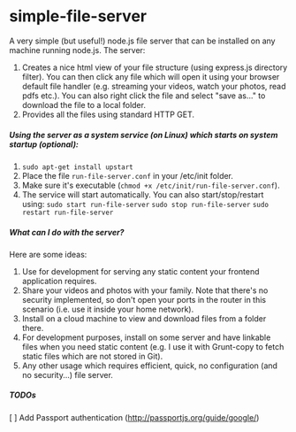 simple-file-server
==================

A very simple (but useful!) node.js file server that can be installed on any machine running node.js.
The server:  
  1. Creates a nice html view of your file structure (using express.js directory filter). 
     You can then click any file which will open it using your browser default file handler 
     (e.g. streaming your videos, watch your photos, read pdfs etc.). 
     You can also right click the file and select "save as..." to download the file to a local folder.
  2. Provides all the files using standard HTTP GET. 

##### Using the server as a system service (on Linux) which starts on system startup (optional):
  1. `sudo apt-get install upstart`
  2. Place the file `run-file-server.conf` in your /etc/init folder.
  3. Make sure it's executable (`chmod +x /etc/init/run-file-server.conf`).
  4. The service will start automatically. You can also start/stop/restart using:
     `sudo start run-file-server`
     `sudo stop run-file-server`
     `sudo restart run-file-server`

##### What can I do with the server?
  Here are some ideas:
  1. Use for development for serving any static content your frontend application requires.
  2. Share your videos and photos with your family. Note that there's no security implemented, so don't open
     your ports in the router in this scenario (i.e. use it inside your home network).
  2. Install on a cloud machine to view and download files from a folder there.
  3. For development purposes, install on some server and have linkable files when you need static content 
     (e.g. I use it with Grunt-copy to fetch static files which are not stored in Git).
  4. Any other usage which requires efficient, quick, no configuration (and no security...) file server.
  
##### TODOs
  [ ] Add Passport authentication (http://passportjs.org/guide/google/)
  
